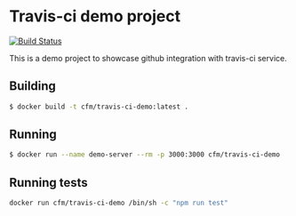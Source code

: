 # Travis-ci demo project

[![Build Status](https://travis-ci.com/Anticom/travis-ci-demo.svg?branch=master)](https://travis-ci.com/Anticom/travis-ci-demo)

This is a demo project to showcase github integration with travis-ci service.

## Building
```sh
$ docker build -t cfm/travis-ci-demo:latest .
```

## Running
```sh
$ docker run --name demo-server --rm -p 3000:3000 cfm/travis-ci-demo
```

## Running tests

```sh
docker run cfm/travis-ci-demo /bin/sh -c "npm run test"
```


